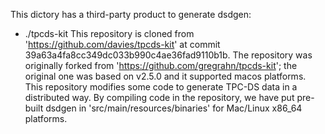 This dictory has a third-party product to generate dsdgen:

- ./tpcds-kit
This repository is cloned from 'https://github.com/davies/tpcds-kit' at commit 39a63a4fa8cc349dc033b990c4ae36fad9110b1b.
The repository was originally forked from 'https://github.com/gregrahn/tpcds-kit';
the original one was based on v2.5.0 and it supported macos platforms.
This repository modifies some code to generate TPC-DS data in a distributed way.
By compiling code in the repository, we have put pre-built dsdgen in 'src/main/resources/binaries'
for Mac/Linux x86_64 platforms.

